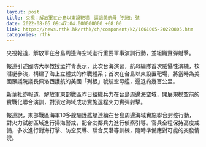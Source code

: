 ```yaml
---
layout: post
title: 央視：解放軍在台島以東設靶場　逼退美航母「列根」號
date: 2022-08-05 09:47:04.000000000 +08:00
link: https://news.rthk.hk/rthk/ch/component/k2/1661005-20220805.htm
categories: rthk
---
```


央視報道，解放軍在台島周邊海空域進行重要軍事演訓行動，並組織實彈射擊。

報道引述國防大學教授孟祥青表示，此次台海演習，航母編隊首次威懾性演練，核潛艇參演，構建了海上立體式的作戰體系；首次在台島以東設置靶場，將當時為美國眾議院議長佩洛西護航的美國「列根」號航空母艦，逼退約幾百公里。

新華社亦報道，解放軍東部戰區昨日組織兵力在台島周邊海空域，開展規模空前的實戰化聯合演訓，對預定海域成功實施遠程火力實彈射擊。

報道說，東部戰區海軍10多艘驅護艦艇連續在台島周邊海域實施聯合封控行動，對火力試射區域進行掃海警戒，配合友鄰兵力進行偵察引導。官兵全程保持高度戒備，多次進行對海打擊、防空反導、聯合反潛等訓練，隨時準備應對可能的突發情況。
